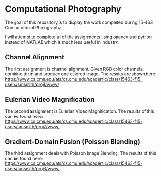 # Computational Photography

The goal of this repository is to display the work completed during 15-463 Computational Photography.  

I will attempt to complete all of the assignments using opencv and python instead of MATLAB which is much less useful in industry.  

## Channel Alignment
The first assignment is channel alignment.  Given RGB color channels, combine them and produce one colored image.  The results are shown here: https://www.cs.cmu.edu/afs/cs.cmu.edu/academic/class/15463-f15-users/smsmith/proj1/www/

## Eulerian Video Magnification
The second assignment is Eulerian Video Magnification.  The results of this can be found here: https://www.cs.cmu.edu/afs/cs.cmu.edu/academic/class/15463-f15-users/smsmith/proj2/www/

## Gradient-Domain Fusion (Poisson Blending)
The third assignment deals with Poisson Image Blending.  The results of this can be found here: https://www.cs.cmu.edu/afs/cs.cmu.edu/academic/class/15463-f15-users/smsmith/proj3/www/
